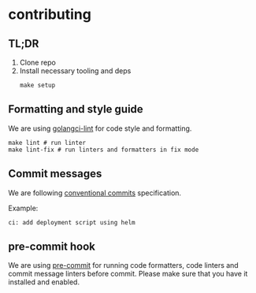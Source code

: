 # contributing

## TL;DR

1. Clone repo
2. Install necessary tooling and deps
    ```shell
    make setup
    ```

## Formatting and style guide

We are using [golangci-lint](https://github.com/golangci/golangci-lint) for code style and formatting.

```shell
make lint # run linter
make lint-fix # run linters and formatters in fix mode
```

## Commit messages

We are following [conventional commits](https://www.conventionalcommits.org/en/v1.0.0/) specification.

Example:

```text
ci: add deployment script using helm
```

## pre-commit hook

We are using [pre-commit](https://pre-commit.com/) for running code formatters, code linters and commit message linters
before commit. Please make sure that you have it installed and enabled.
